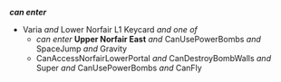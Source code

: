 ﻿***can enter***

- Varia *and* Lower Norfair L1 Keycard *and one of*
  - *can enter* **Upper Norfair East** *and* CanUsePowerBombs *and* SpaceJump *and* Gravity
  - CanAccessNorfairLowerPortal *and* CanDestroyBombWalls *and* Super *and* CanUsePowerBombs *and* CanFly
